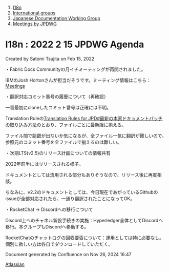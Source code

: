 1. [I18n](index.html)
2. [International groups](International-groups_22970373.html)
3. [Japanese Documentation Working Group](Japanese-Documentation-Working-Group_22970444.html)
4. [Meetings by JPDWG](Meetings-by-JPDWG_22970537.html)

# I18n : 2022 2 15 JPDWG Agenda

Created by Satomi Tsujita on Feb 15, 2022

・Fabric Docs Communityの月イチミーティングが再開されました。

IBMのJosh Hortonさんが担当だそうです。ミーティング情報はこちら：[Meetings](https://lf-hyperledger.atlassian.net/wiki/spaces/fabric/pages/22839778/Meetings)

・翻訳対応コミット番号の履歴について（再確認）

一番最初にcloneしたコミット番号は正確には不明。

Translation Ruleの[Translation Rules for JPD#最新の本家ドキュメントパッチの取り込み方法](Translation-Rules-for-JPD_22970640.html#TranslationRulesforJPD-%E6%9C%80%E6%96%B0%E3%81%AE%E6%9C%AC%E5%AE%B6%E3%83%89%E3%82%AD%E3%83%A5%E3%83%A1%E3%83%B3%E3%83%88%E3%83%91%E3%83%83%E3%83%81%E3%81%AE%E5%8F%96%E3%82%8A%E8%BE%BC%E3%81%BF%E6%96%B9%E6%B3%95)のとおり、ファイルごとに最新版に揃える。

ファイル間で齟齬が出ないか気になるが、全ファイル一気に翻訳が難しいので、参照元のコミット番号を全ファイルで揃えるのは難しい。

・次期LTS(v2.5)のリリース計画についての情報共有

2022年前半にはリリースされる様子。

ドキュメントとしては流用される部分もありそうなので、リリース後に再度相談。

ちなみに、v2.2のドキュメントとしては、今日現在であがっているGithubのissueが全部対応されたら、一通り翻訳されたことになってOK。

・RocketChat → Discordへの移行について

Discord上へのチャネル新設手続きの実施：Hyperledger全体としてDiscordへ移行。本グループもDiscordへ移動する。

RocketChatのチャットログの回収要否について：運用としては特に必要なし。個別に欲しい方は各自でダウンロードしていただく。

Document generated by Confluence on Nov 26, 2024 16:47

[Atlassian](http://www.atlassian.com/)
